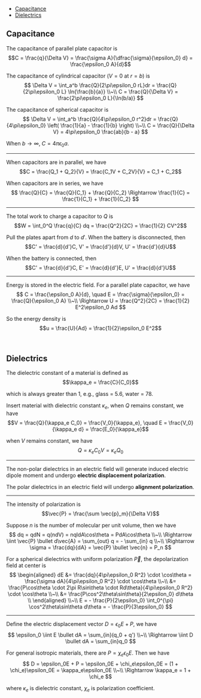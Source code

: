 
- [Capacitance](#capacitance)
- [Dielectrics](#dielectrics)





## Capacitance
The capacitance of parallel plate capacitor is $$C = \frac{q}{\Delta V} = \frac{\sigma A}{\dfrac{\sigma}{\epsilon_0} d} = \frac{\epsilon_0 A}{d}$$

The capacitance of cylindrical capacitor ($V = 0$ at $r = b$) is
$$
\Delta V = \int_a^b \frac{Q}{2\pi\epsilon_0 rL}dr = \frac{Q}{2\pi\epsilon_0 L} \ln{\frac{b}{a}} \\~\\
C = \frac{Q}{\Delta V} = \frac{2\pi\epsilon_0 L}{\ln(b/a)}
$$

The capacitance of spherical capacitor is
$$
\Delta V = \int_a^b \frac{Q}{4\pi\epsilon_0 r^2}dr = \frac{Q}{4\pi\epsilon_0} \left( \frac{1}{a} - \frac{1}{b} \right) \\~\\
C = \frac{Q}{\Delta V} = 4\pi\epsilon_0 \frac{ab}{b - a}
$$

When $b \rightarrow \infty$, $C = 4\pi\epsilon_0 a$.

---
When capacitors are in parallel, we have $$C = \frac{Q_1 + Q_2}{V} = \frac{C_1V + C_2V}{V} = C_1 + C_2$$

When capacitors are in series, we have
$$
\frac{Q}{C} = \frac{Q}{C_1} + \frac{Q}{C_2}
\Rightarrow \frac{1}{C} = \frac{1}{C_1} + \frac{1}{C_2}
$$

---
The total work to charge a capacitor to $Q$ is $$W = \int_0^Q \frac{q}{C} dq = \frac{Q^2}{2C} = \frac{1}{2} CV^2$$

Pull the plates apart from $d$ to $d'$. When the battery is disconnected, then $$C' = \frac{d}{d'}C, V' = \frac{d'}{d}V, U' = \frac{d'}{d}U$$

When the battery is connected, then $$C' = \frac{d}{d'}C, E' = \frac{d}{d'}E, U' = \frac{d}{d'}U$$

---
Energy is stored in the electric field. For a parallel plate capacitor, we have
$$
C = \frac{\epsilon_0 A}{d},
\quad E = \frac{\sigma}{\epsilon_0} = \frac{Q}{\epsilon_0 A} \\~\\
\Rightarrow U = \frac{Q^2}{2C} = \frac{1}{2} E^2\epsilon_0 Ad
$$

So the energy density is $$u = \frac{U}{Ad} = \frac{1}{2}\epsilon_0 E^2$$








<br>

## Dielectrics
The dielectric constant of a material is defined as $$\kappa_e = \frac{C}{C_0}$$ 

which is always greater than 1, e.g., glass = 5.6, water = 78.

Insert material with dielectric constant $\kappa_e$, when $Q$ remains constant, we have $$V = \frac{Q}{\kappa_e C_0} = \frac{V_0}{\kappa_e}, \quad E = \frac{V_0}{\kappa_e d} = \frac{E_0}{\kappa_e}$$

when $V$ remains constant, we have $$Q = \kappa_e C_0V = \kappa_e Q_0$$

---
The non-polar dielectrics in an electric field will generate induced electric dipole moment and undergo **electric displacement polarization**.

The polar dielectrics in an electric field will undergo **alignment polarization**.

---
The intensity of polarization is $$\vec{P} = \frac{\sum \vec{p}_m}{\Delta V}$$

Suppose $n$ is the number of molecular per unit volume, then we have
$$
dq = qdN = q(ndV) = nqldA\cos\theta = PdA\cos\theta \\~\\
\Rightarrow \iint \vec{P} \bullet d\vec{A} = \sum_{out} q = - \sum_{in} q \\~\\
\Rightarrow \sigma = \frac{dq}{dA} = \vec{P} \bullet \vec{n} = P_n
$$

For a spherical dielectrics with uniform polarization $\vec{P}$, the depolarization field at center is
$$
\begin{aligned}
  dE &= \frac{dq}{4\pi\epsilon_0 R^2} \cdot \cos\theta = \frac{\sigma dA}{4\pi\epsilon_0 R^2} \cdot \cos\theta \\~\\
  &= \frac{P\cos\theta \cdot 2\pi R\sin\theta \cdot Rd\theta}{4\pi\epsilon_0 R^2} \cdot \cos\theta \\~\\
  &= \frac{P\cos^2\theta\sin\theta}{2\epsilon_0} d\theta \\
\end{aligned} \\~\\
E = - \frac{P}{2\epsilon_0} \int_0^{\pi} \cos^2\theta\sin\theta d\theta = - \frac{P}{3\epsilon_0}
$$

---
Define the electric displacement vector $D = \epsilon_0E + P$, we have
$$
\epsilon_0 \iint E \bullet dA = \sum_{in}(q_0 + q') \\~\\
\Rightarrow \iint D \bullet dA = \sum_{in}q_0
$$

For general isotropic materials, there are $P = \chi_e\epsilon_0 E$. Then we have
$$
D = \epsilon_0E + P = \epsilon_0E + \chi_e\epsilon_0E = (1 + \chi_e)\epsilon_0E = \kappa_e\epsilon_0E \\~\\
\Rightarrow \kappa_e = 1 + \chi_e
$$

where $\kappa_e$ is dielectric constant, $\chi_e$ is polarization coefficient.

